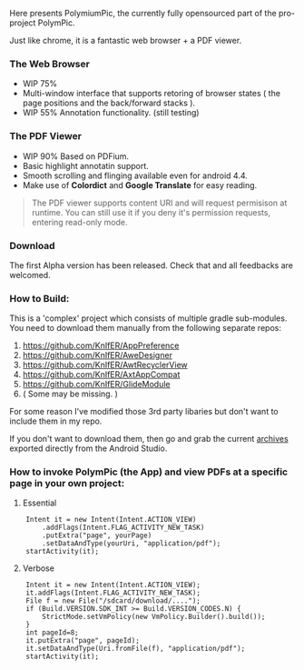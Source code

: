 Here presents PolymiumPic, the currently fully opensourced part of the pro-project PolymPic.   

Just like chrome, it is a fantastic web browser + a PDF viewer.  

### The Web Browser
- WIP 75%
- Multi-window interface that supports retoring of browser states ( the page positions and the back/forward stacks ).
- WIP 55% Annotation functionality. (still testing)



### The PDF Viewer
- WIP 90% Based on PDFium.
- Basic highlight annotatin support.
- Smooth scrolling and flinging available even for android 4.4.
- Make use of **Colordict** and **Google Translate** for easy reading.

> The PDF viewer supports content URI and will request permisison at runtime. You can still use it if you deny it's permission requests, entering read-only mode. 

### Download

The first Alpha version has been released. Check that and all feedbacks are welcomed.

### How to Build:
This is a 'complex' project which consists of multiple gradle sub-modules. You need to download them manually from the following separate repos:
1. https://github.com/KnIfER/AppPreference
2. https://github.com/KnIfER/AweDesigner
3. https://github.com/KnIfER/AwtRecyclerView
4. https://github.com/KnIfER/AxtAppCompat
5. https://github.com/KnIfER/GlideModule
6. ( Some may be missing. )

For some reason I've modified those 3rd party libaries but don't want to include them in my repo.    

If you don't want to download them, then go and grab the current [archives](https://github.com/KnIfER/PolymPic/releases/tag/0.1.alpha1) exported directly from the Android Studio.

### How to invoke PolymPic (the App) and view PDFs at a specific page in your own project:
1. Essential
```
	Intent it = new Intent(Intent.ACTION_VIEW)
		.addFlags(Intent.FLAG_ACTIVITY_NEW_TASK)
		.putExtra("page", yourPage)
		.setDataAndType(yourUri, "application/pdf");
	startActivity(it);
```


2. Verbose
```
	Intent it = new Intent(Intent.ACTION_VIEW);
	it.addFlags(Intent.FLAG_ACTIVITY_NEW_TASK);
	File f = new File("/sdcard/download/....");
	if (Build.VERSION.SDK_INT >= Build.VERSION_CODES.N) {
		StrictMode.setVmPolicy(new VmPolicy.Builder().build());
	}
	int pageId=8;
	it.putExtra("page", pageId);
	it.setDataAndType(Uri.fromFile(f), "application/pdf");
	startActivity(it);
```
